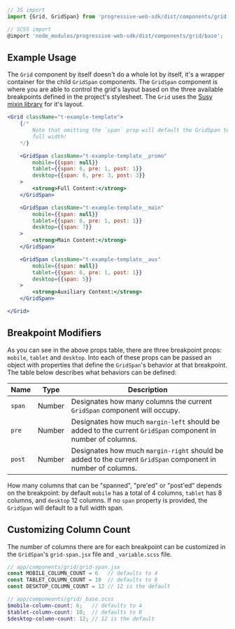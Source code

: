 ```js static
// JS import
import {Grid, GridSpan} from 'progressive-web-sdk/dist/components/grid'

// SCSS import
@import 'node_modules/progressive-web-sdk/dist/components/grid/base';
```

## Example Usage

The `Grid` component by itself doesn't do a whole lot by itself, it's a wrapper
container for the child `GridSpan` components. The `GridSpan` component is where
you are able to control the grid's layout based on the three available
breakpoints defined in the project's stylesheet. The `Grid` uses the [Susy mixin
library](http://susydocs.oddbird.net/en/latest/toolkit/) for it's layout.

```jsx
<Grid className="t-example-template">
    {/*
        Note that omitting the `span` prop will default the GridSpan to
        full width!
    */}

    <GridSpan className="t-example-template__promo"
        mobile={{span: null}}
        tablet={{span: 6, pre: 1, post: 1}}
        desktop={{span: 6, pre: 3, post: 3}}
    >
        <strong>Full Content:</strong>
    </GridSpan>

    <GridSpan className="t-example-template__main"
        mobile={{span: null}}
        tablet={{span: 6, pre: 1, post: 1}}
        desktop={{span: 7}}
    >
        <strong>Main Content:</strong>
    </GridSpan>

    <GridSpan className="t-example-template__aux"
        mobile={{span: null}}
        tablet={{span: 6, pre: 1, post: 1}}
        desktop={{span: 5}}
    >
        <strong>Auxiliary Content:</strong>
    </GridSpan>

</Grid>
```


## Breakpoint Modifiers

As you can see in the above props table, there are three breakpoint props:
`mobile`, `tablet` and `desktop`. Into each of these props can be passed an
object with properties that define the `GridSpan`'s behavior at that
breakpoint. The table below describes what behaviors can be defined:

| Name | Type | Description |
| --- | --- | --- |
| `span` | Number | Designates how many columns the current `GridSpan` component will occupy. |
| `pre` | Number | Designates how much `margin-left` should be added to the current `GridSpan` component in number of columns. |
| `post` | Number | Designates how much `margin-right` should be added to the current `GridSpan` component in number of columns. |

How many columns that can be "spanned", "pre'ed" or "post'ed" depends on the
breakpoint: by default `mobile` has a total of 4 columns, `tablet` has 8 columns,
and `desktop` 12 columns. If no `span` property is provided, the `GridSpan` will
default to a full width span.

## Customizing Column Count

The number of columns there are for each breakpoint can be customized in the
`GridSpan`'s `grid-span.jsx` file and `_variable.scss` file.

```js static
// app/components/grid/grid-span.jsx
const MOBILE_COLUMN_COUNT = 6   // defaults to 4
const TABLET_COLUMN_COUNT = 10  // defaults to 8
const DESKTOP_COLUMN_COUNT = 12 // 12 is the default
```

```scss static
// app/componeonts/grid/_base.scss
$mobile-column-count: 6;   // defaults to 4
$tablet-column-count: 10;  // defaults to 8
$desktop-column-count: 12; // 12 is the default
```
